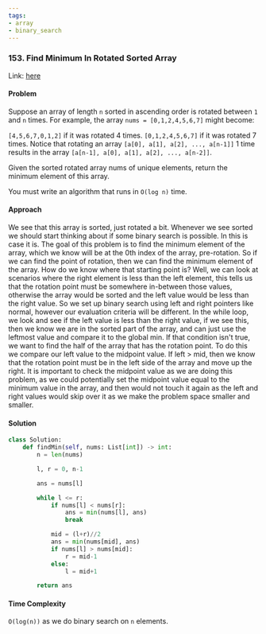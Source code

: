```yaml
---
tags:
- array
- binary_search
---
```


### 153. Find Minimum In Rotated Sorted Array

Link: [here](https://leetcode.com/problems/find-minimum-in-rotated-sorted-array/description/)

#### Problem
Suppose an array of length `n` sorted in ascending order is rotated between `1` and `n` times. For example, the array `nums = [0,1,2,4,5,6,7]` might become:

`[4,5,6,7,0,1,2]` if it was rotated 4 times.
`[0,1,2,4,5,6,7]` if it was rotated 7 times.
Notice that rotating an array `[a[0], a[1], a[2], ..., a[n-1]]` 1 time results in the array `[a[n-1], a[0], a[1], a[2], ..., a[n-2]]`.

Given the sorted rotated array nums of unique elements, return the minimum element of this array.

You must write an algorithm that runs in `O(log n)` time.

#### Approach
We see that this array is sorted, just rotated a bit. Whenever we see sorted we should start thinking about if some binary search is possible. In this is case it is. The goal of this problem is to find the minimum element of the array, which we know will be at the 0th index of the array, pre-rotation. So if we can find the point of rotation, then we can find the minimum element of the array. How do we know where that starting point is? Well, we can look at scenarios where the right element is less than the left element, this tells us that the rotation point must be somewhere in-between those values, otherwise the array would be sorted and the left value would be less than the right value.
So we set up binary search using left and right pointers like normal, however our evaluation criteria will be different. In the while loop, we look and see if the left value is less than the right value, if we see this, then we know we are in the sorted part of the array, and can just use the leftmost value and compare it to the global min. If that condition isn't true, we want to find the half of the array that has the rotation point. To do this we compare our left value to the midpoint value. If left > mid, then we know that the rotation point must be in the left side of the array and move up the right.
It is important to check the midpoint value as we are doing this problem, as we could potentially set the midpoint value equal to the minimum value in the array, and then would not touch it again as the left and right values would skip over it as we make the problem space smaller and smaller. 

#### Solution
```python 
class Solution:
    def findMin(self, nums: List[int]) -> int:
        n = len(nums)

        l, r = 0, n-1

        ans = nums[l]

        while l <= r:
            if nums[l] < nums[r]:
                ans = min(nums[l], ans)
                break

            mid = (l+r)//2
            ans = min(nums[mid], ans)
            if nums[l] > nums[mid]:
                r = mid-1
            else:
                l = mid+1

        return ans
```

#### Time Complexity
`O(log(n))` as we do binary search on `n` elements.
